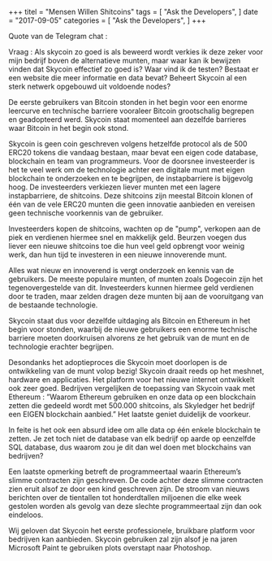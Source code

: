 +++ titel = "Mensen Willen Shitcoins" tags = [ "Ask the Developers", ] date = "2017-09-05" categories = [ "Ask the Developers", ] +++

Quote van de Telegram chat :

Vraag : Als skycoin zo goed is als beweerd wordt verkies ik deze zeker voor mijn bedrijf boven de alternatieve munten, maar waar kan ik bewijzen vinden dat Skycoin effectief zo goed is? Waar vind ik de testen? Bestaat er een website die meer informatie en data bevat? Beheert Skycoin al een sterk netwerk opgebouwd uit voldoende nodes?

De eerste gebruikers van Bitcoin stonden in het begin voor een enorme leercurve en technische barriere vooraleer Bitcoin grootschalig begrepen en geadopteerd werd. Skycoin staat momenteel aan dezelfde barrieres waar Bitcoin in het begin ook stond.

Skycoin is geen coin geschreven volgens hetzelfde protocol als de 500 ERC20 tokens die vandaag bestaan, maar bevat een eigen code database, blockchain en team van programmeurs. Voor de doorsnee investeerder is het te veel werk om de technologie achter een digitale munt met eigen blockchain te onderzoeken en te begrijpen, de instapbarriere is bijgevolg hoog. De investeerders verkiezen liever munten met een lagere instapbarriere, de shitcoins. Deze shitcoins zijn meestal Bitcoin klonen of één van de vele ERC20 munten die geen innovatie aanbieden en vereisen geen technische voorkennis van de gebruiker. 

Investeerders kopen de shitcoins, wachten op de "pump", verkopen aan de piek en verdienen hiermee snel en makkelijk geld. Beurzen voegen dus liever een nieuwe shitcoins toe die hun veel geld opbrengt voor weinig werk, dan hun tijd te investeren in een nieuwe innoverende munt. 

Alles wat nieuw en innoverend is vergt onderzoek en kennis van de gebruikers. De meeste populaire munten, of munten zoals Dogecoin zijn het tegenovergestelde van dit. Investeerders kunnen hiermee geld verdienen door te traden, maar zelden dragen deze munten bij aan de vooruitgang van de bestaande technologie. 

Skycoin staat dus voor dezelfde uitdaging als Bitcoin en Ethereum in het begin voor stonden, waarbij de nieuwe gebruikers een enorme technische barriere moeten doorkruisen alvorens ze het gebruik van de munt en de technologie erachter begrijpen.

Desondanks het adoptieproces die Skycoin moet doorlopen is de ontwikkeling van de munt volop bezig! Skycoin draait reeds op het meshnet, hardware en applicaties. Het platform voor het nieuwe internet ontwikkelt ook zeer goed. Bedrijven vergelijken de toepassing van Skycoin vaak met Ethereum : ”Waarom Ethereum gebruiken en onze data op een blockchain zetten die gedeeld wordt met 500.000 shitcoins, als Skyledger het bedrijf een EIGEN blockchain aanbied.” Het laatste geniet duidelijk de voorkeur.

In feite is het ook een absurd idee om alle data op één enkele blockchain te zetten. Je zet toch niet de database van elk bedrijf op aarde op eenzelfde SQL database, dus waarom zou je dit dan wel doen met blockchains van bedrijven?

Een laatste opmerking betreft de programmeertaal waarin Ethereum’s slimme contracten zijn geschreven. De code achter deze slimme contracten zien eruit alsof ze door een kind geschreven zijn. De stroom van nieuws berichten over de tientallen tot honderdtallen miljoenen die elke week gestolen worden als gevolg van deze slechte programmeertaal zijn dan ook eindeloos.

Wij geloven dat Skycoin het eerste professionele, bruikbare platform voor bedrijven kan aanbieden. Skycoin gebruiken zal zijn alsof je na jaren Microsoft Paint te gebruiken plots overstapt naar Photoshop.
